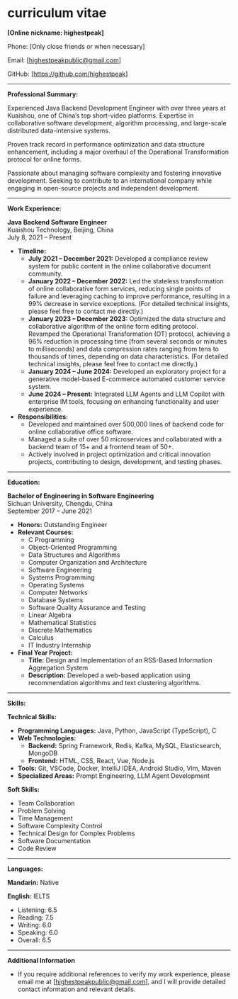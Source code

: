 # curriculum vitae


**[Online nickname: highestpeak]**

Phone: [Only close friends or when necessary]

Email: [highestpeakpublic@gmail.com]

GitHub: [https://github.com/highestpeak]

---

**Professional Summary:**

Experienced Java Backend Development Engineer with over three years at Kuaishou, one of China’s top short-video platforms. Expertise in collaborative software development, algorithm processing, and large-scale distributed data-intensive systems. 

Proven track record in performance optimization and data structure enhancement, including a major overhaul of the Operational Transformation protocol for online forms.  

Passionate about managing software complexity and fostering innovative development. Seeking to contribute to an international company while engaging in open-source projects and independent development.

---

**Work Experience:**

**Java Backend Software Engineer**  
Kuaishou Technology, Beijing, China  
July 8, 2021 – Present

- **Timeline:**
    - **July 2021 – December 2021:** Developed a compliance review system for public content in the online collaborative document community.
    - **January 2022 – December 2022:** Led the stateless transformation of online collaborative form services, reducing single points of failure and leveraging caching to improve performance, resulting in a 99% decrease in service exceptions.  (For detailed technical insights, please feel free to contact me directly.)
    - **January 2023 – December 2023:** Optimized the data structure and collaborative algorithm of the online form editing protocol. Revamped the Operational Transformation (OT) protocol, achieving a 96% reduction in processing time (from several seconds or minutes to milliseconds) and data compression rates ranging from tens to thousands of times, depending on data characteristics.  (For detailed technical insights, please feel free to contact me directly.)
    - **January 2024 – June 2024:** Developed an exploratory project for a generative model-based E-commerce automated customer service system.
    - **June 2024 – Present:** Integrated LLM Agents and LLM Copilot with enterprise IM tools, focusing on enhancing functionality and user experience.
- **Responsibilities:**
    - Developed and maintained over 500,000 lines of backend code for online collaborative office software.
    - Managed a suite of over 50 microservices and collaborated with a backend team of 15+ and a frontend team of 50+.
    - Actively involved in project optimization and critical innovation projects, contributing to design, development, and testing phases.

---

**Education:**

**Bachelor of Engineering in Software Engineering**  
Sichuan University, Chengdu, China  
September 2017 – June 2021  
- **Honors:** Outstanding Engineer
- **Relevant Courses:**
    - C Programming
    - Object-Oriented Programming
    - Data Structures and Algorithms
    - Computer Organization and Architecture
    - Software Engineering
    - Systems Programming
    - Operating Systems
    - Computer Networks
    - Database Systems
    - Software Quality Assurance and Testing
    - Linear Algebra
    - Mathematical Statistics
    - Discrete Mathematics
    - Calculus
    - IT Industry Internship
- **Final Year Project:**
    - **Title:** Design and Implementation of an RSS-Based Information Aggregation System
    - **Description:** Developed a web-based application using recommendation algorithms and text clustering algorithms.

---

**Skills:**

**Technical Skills:**

- **Programming Languages:** Java, Python, JavaScript (TypeScript), C
- **Web Technologies:**
    - **Backend:** Spring Framework, Redis, Kafka, MySQL, Elasticsearch, MongoDB
    - **Frontend:** HTML, CSS, React, Vue, Node.js
- **Tools:** Git, VSCode, Docker, IntelliJ IDEA, Android Studio, Vim, Maven
- **Specialized Areas:** Prompt Engineering, LLM Agent Development

**Soft Skills:**

- Team Collaboration
- Problem Solving
- Time Management
- Software Complexity Control
- Technical Design for Complex Problems
- Software Documentation
- Code Review

---

**Languages:**

**Mandarin:** Native

**English:** IELTS
- Listening: 6.5
- Reading: 7.5
- Writing: 6.0
- Speaking: 6.0
- Overall: 6.5

---

**Additional Information** 

- If you require additional references to verify my work experience, please email me at [highestpeakpublic@gmail.com], and I will provide detailed contact information and relevant details. 

